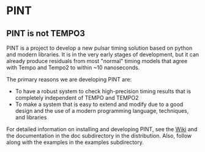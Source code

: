 PINT
====

## PINT is not TEMPO3

PINT is a project to develop a new pulsar timing solution based on
python and modern libraries.  It is in the very early stages of
development, but it can already produce residuals from most "normal"
timing models that agree with Tempo and Tempo2 to within ~10
nanoseconds.

The primary reasons we are developing PINT are:
  - To have a robust system to check high-precision timing results that is completely independent of TEMPO and TEMPO2
  - To make a system that is easy to extend and modify due to a good design and the use of a modern programming language, techniques, and libraries
  
For detailed information on installing and developing PINT, see the
[Wiki](https://github.com/nanograv/PINT/wiki) and the documentation in the
doc subdirectory in the distribution.  Also, follow along with the examples
in the examples subdirectory.
